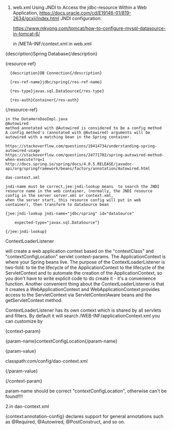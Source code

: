 1. web.xml
	Using JNDI to Access the jdbc-resource Within a Web Application,
	https://docs.oracle.com/cd/E19146-01/819-2634/gcxij/index.html
	JNDI configuration:
	
	https://www.mkyong.com/tomcat/how-to-configure-mysql-datasource-in-tomcat-6/
	
	in /META-INF/context.xml
	in web.xml
	
  {description}Spring Database{/description}
  
  {resource-ref}
  
      {description}DB Connection{/description}
      
      {res-ref-name}jdbc/spring{/res-ref-name}
      
      {res-type}javax.sql.DataSource{/res-type}
      
      {res-auth}Container{/res-auth}
      
  {/resource-ref}
  
	in the DotaHeroDaoImpl.java
	@Autowired
	method annotated with @Autowired is considered to be a config method
	A config method's (annotated with @Autowired) arguments will be autowired with a matching bean in the Spring container.
	
	https://stackoverflow.com/questions/19414734/understanding-spring-autowired-usage
	https://stackoverflow.com/questions/24771702/spring-autowired-method-when-execute?rq=1
	http://docs.spring.io/spring/docs/4.0.5.RELEASE/javadoc-api/org/springframework/beans/factory/annotation/Autowired.html
	
	dao-context.xml
	
	jndi-name must be correct,jee:jndi-lookup means  to search the JNDI resource name in the web container, (normally, the JNDI resource config in the server server.xml or context.xml,
	when the server start, this resource config will put in web container), then transform to dataSource bean
	
	{jee:jndi-lookup jndi-name="jdbc/spring" id="dataSource"
	
		expected-type="javax.sql.DataSource"}
		
	{/jee:jndi-lookup}
	
	
  ContextLoaderListener
  
  will create a web application context based on the "contextClass" and "contextConfigLocation" servlet context-params.
  The ApplicationContext is where your Spring beans live. The purpose of the ContextLoaderListener is two-fold:
	to tie the lifecycle of the ApplicationContext to the lifecycle of the ServletContext and
	to automate the creation of the ApplicationContext, so you don't have to write explicit code to do create it - it's a convenience function.
	Another convenient thing about the ContextLoaderListener is that it creates a WebApplicationContext and WebApplicationContext provides access to the ServletContext via ServletContextAware beans and the getServletContext method.
	
   ContextLoaderListener has its own context which is shared by all servlets and filters. By default it will search /WEB-INF/applicationContext.xml
   you can customize by
   
  {context-param}
  
  {param-name}contextConfigLocation{/param-name}
  
  {param-value}
  
  classpath:com/config/dao-context.xml
  
  {/param-value}
  
  {/context-param}
  
  param-name should be correct "contextConfigLocation", otherwise can't be found!!!!

 2.in dao-context.xml
  
  {context:annotation-config} declares support for general annotations such as @Required, @Autowired, @PostConstruct, and so on.
